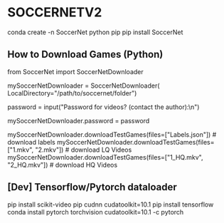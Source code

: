 # SOCCERNETV2

conda create -n SoccerNet python pip
pip install SoccerNet

## How to Download Games (Python)

from SoccerNet import SoccerNetDownloader

mySoccerNetDownloader = SoccerNetDownloader(
    LocalDirectory="/path/to/soccernet/folder")

password = input("Password for videos? (contact the author):\n")

mySoccerNetDownloader.password = password

mySoccerNetDownloader.downloadTestGames(files=["Labels.json"]) # download labels
mySoccerNetDownloader.downloadTestGames(files=["1.mkv", "2.mkv"]) # download LQ Videos
mySoccerNetDownloader.downloadTestGames(files=["1_HQ.mkv", "2_HQ.mkv"]) # download HQ Videos

## [Dev] Tensorflow/Pytorch dataloader

pip install scikit-video
pip cudnn cudatoolkit=10.1
pip install tensorflow
conda install pytorch torchvision cudatoolkit=10.1 -c pytorch
